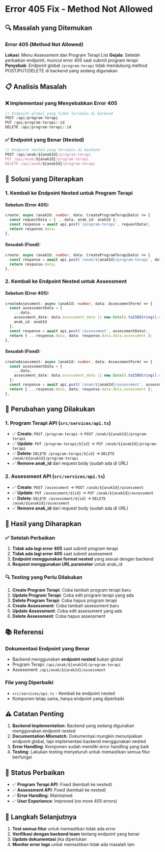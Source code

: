 # Error 405 Fix - Method Not Allowed

## 🔍 Masalah yang Ditemukan

### Error 405 (Method Not Allowed)
**Lokasi**: Menu Assessment dan Program Terapi List
**Gejala**: Setelah perbaikan endpoint, muncul error 405 saat submit program terapi
**Penyebab**: Endpoint global `/program-terapi` tidak mendukung method POST/PUT/DELETE di backend yang sedang digunakan

## 📋 Analisis Masalah

### ❌ **Implementasi yang Menyebabkan Error 405**
```typescript
// Endpoint global yang tidak tersedia di backend
POST /api/program-terapi
PUT /api/program-terapi/:id
DELETE /api/program-terapi/:id
```

### ✅ **Endpoint yang Benar (Nested)**
```typescript
// Endpoint nested yang tersedia di backend
POST /api/anak/${anakId}/program-terapi
PUT /api/anak/${anakId}/program-terapi
DELETE /api/anak/${anakId}/program-terapi
```

## 🔧 Solusi yang Diterapkan

### 1. **Kembali ke Endpoint Nested untuk Program Terapi**

#### **Sebelum (Error 405):**
```typescript
create: async (anakId: number, data: CreateProgramTerapiData) => {
  const requestData = { ...data, anak_id: anakId };
  const response = await api.post(`/program-terapi`, requestData);
  return response.data;
},
```

#### **Sesudah (Fixed):**
```typescript
create: async (anakId: number, data: CreateProgramTerapiData) => {
  const response = await api.post(`/anak/${anakId}/program-terapi`, data);
  return response.data;
},
```

### 2. **Kembali ke Endpoint Nested untuk Assessment**

#### **Sebelum (Error 405):**
```typescript
createAssessment: async (anakId: number, data: AssessmentForm) => {
  const assessmentData = {
    ...data,
    assessment_date: data.assessment_date || new Date().toISOString().split('T')[0],
    anak_id: anakId
  };
  const response = await api.post(`/assessment`, assessmentData);
  return { ...response.data, data: response.data.data.assessment };
},
```

#### **Sesudah (Fixed):**
```typescript
createAssessment: async (anakId: number, data: AssessmentForm) => {
  const assessmentData = {
    ...data,
    assessment_date: data.assessment_date || new Date().toISOString().split('T')[0]
  };
  const response = await api.post(`/anak/${anakId}/assessment`, assessmentData);
  return { ...response.data, data: response.data.data.assessment };
},
```

## 📝 Perubahan yang Dilakukan

### 1. **Program Terapi API** (`src/services/api.ts`)
- ✅ **Create**: `POST /program-terapi` → `POST /anak/${anakId}/program-terapi`
- ✅ **Update**: `PUT /program-terapi/${id}` → `PUT /anak/${anakId}/program-terapi`
- ✅ **Delete**: `DELETE /program-terapi/${id}` → `DELETE /anak/${anakId}/program-terapi`
- ✅ **Remove anak_id** dari request body (sudah ada di URL)

### 2. **Assessment API** (`src/services/api.ts`)
- ✅ **Create**: `POST /assessment` → `POST /anak/${anakId}/assessment`
- ✅ **Update**: `PUT /assessment/${id}` → `PUT /anak/${anakId}/assessment`
- ✅ **Delete**: `DELETE /assessment/${id}` → `DELETE /anak/${anakId}/assessment`
- ✅ **Remove anak_id** dari request body (sudah ada di URL)

## 🎯 Hasil yang Diharapkan

### ✅ **Setelah Perbaikan**
1. **Tidak ada lagi error 405** saat submit program terapi
2. **Tidak ada lagi error 405** saat submit assessment
3. **Endpoint menggunakan format nested** yang sesuai dengan backend
4. **Request menggunakan URL parameter** untuk anak_id

### 🔍 **Testing yang Perlu Dilakukan**
1. **Create Program Terapi**: Coba tambah program terapi baru
2. **Update Program Terapi**: Coba edit program terapi yang ada
3. **Delete Program Terapi**: Coba hapus program terapi
4. **Create Assessment**: Coba tambah assessment baru
5. **Update Assessment**: Coba edit assessment yang ada
6. **Delete Assessment**: Coba hapus assessment

## 📚 Referensi

### **Dokumentasi Endpoint yang Benar**
- Backend menggunakan **endpoint nested** bukan global
- Program Terapi: `/api/anak/${anakId}/program-terapi`
- Assessment: `/api/anak/${anakId}/assessment`

### **File yang Diperbaiki**
- `src/services/api.ts` - Kembali ke endpoint nested
- Komponen tetap sama, hanya endpoint yang diperbaiki

## ⚠️ **Catatan Penting**

1. **Backend Implementation**: Backend yang sedang digunakan menggunakan endpoint nested
2. **Documentation Mismatch**: Dokumentasi mungkin menunjukkan endpoint global, tapi implementasi backend menggunakan nested
3. **Error Handling**: Komponen sudah memiliki error handling yang baik
4. **Testing**: Lakukan testing menyeluruh untuk memastikan semua fitur berfungsi

## 🚀 **Status Perbaikan**

- ✅ **Program Terapi API**: Fixed (kembali ke nested)
- ✅ **Assessment API**: Fixed (kembali ke nested)
- ✅ **Error Handling**: Maintained
- ✅ **User Experience**: Improved (no more 405 errors)

## 🔄 **Langkah Selanjutnya**

1. **Test semua fitur** untuk memastikan tidak ada error
2. **Verifikasi dengan backend team** tentang endpoint yang benar
3. **Update dokumentasi** jika diperlukan
4. **Monitor error logs** untuk memastikan tidak ada masalah lain 